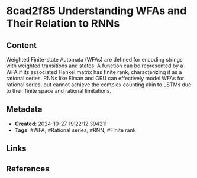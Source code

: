 # 8cad2f85 Understanding WFAs and Their Relation to RNNs

## Content
Weighted Finite-state Automata (WFAs) are defined for encoding strings with weighted transitions and states. A function can be represented by a WFA if its associated Hankel matrix has finite rank, characterizing it as a rational series. RNNs like Elman and GRU can effectively model WFAs for rational series, but cannot achieve the complex counting akin to LSTMs due to their finite space and rational limitations.

## Metadata
- **Created**: 2024-10-27 19:22:12.394211
- **Tags**: #WFA, #Rational series, #RNN, #Finite rank

## Links
<!-- Add links to related notes here -->

## References
<!-- Add references or sources here -->

